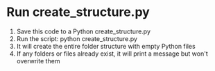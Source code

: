 # Run create_structure.py

1. Save this code to a Python  create_structure.py
2. Run the script: python create_structure.py
3. It will create the entire folder structure with empty Python files
4. If any folders or files already exist, it will print a message but won't overwrite them